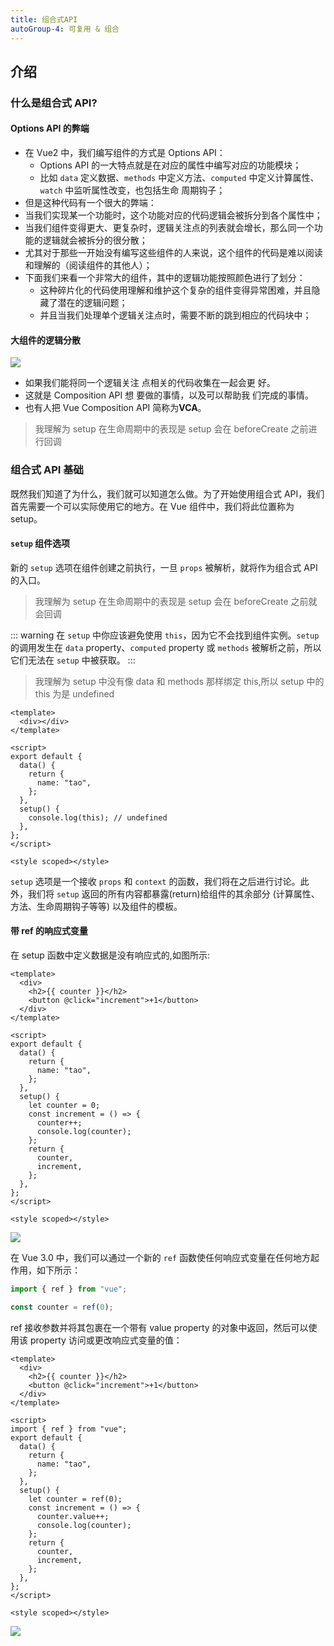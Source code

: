 ```yaml
---
title: 组合式API
autoGroup-4: 可复用 & 组合
---
```


## 介绍

### 什么是组合式 API?

#### Options API 的弊端

- 在 Vue2 中，我们编写组件的方式是 Options API：
  - Options API 的一大特点就是在对应的属性中编写对应的功能模块；
  - 比如 `data` 定义数据、`methods` 中定义方法、`computed` 中定义计算属性、`watch` 中监听属性改变，也包括生命
    周期钩子；
- 但是这种代码有一个很大的弊端：
- 当我们实现某一个功能时，这个功能对应的代码逻辑会被拆分到各个属性中；
- 当我们组件变得更大、更复杂时，逻辑关注点的列表就会增长，那么同一个功能的逻辑就会被拆分的很分散；
- 尤其对于那些一开始没有编写这些组件的人来说，这个组件的代码是难以阅读和理解的（阅读组件的其他人）；
- 下面我们来看一个非常大的组件，其中的逻辑功能按照颜色进行了划分：
  - 这种碎片化的代码使用理解和维护这个复杂的组件变得异常困难，并且隐藏了潜在的逻辑问题；
  - 并且当我们处理单个逻辑关注点时，需要不断的跳到相应的代码块中；

#### 大组件的逻辑分散

![](/frame/vue/67.png)

- 如果我们能将同一个逻辑关注
  点相关的代码收集在一起会更
  好。
- 这就是 Composition API 想
  要做的事情，以及可以帮助我
  们完成的事情。
- 也有人把 Vue Composition
  API 简称为**VCA**。

> 我理解为 setup 在生命周期中的表现是 setup 会在 beforeCreate 之前进行回调

### 组合式 API 基础

既然我们知道了为什么，我们就可以知道怎么做。为了开始使用组合式 API，我们首先需要一个可以实际使用它的地方。在 Vue 组件中，我们将此位置称为 setup。

#### `setup` 组件选项

新的 `setup` 选项在组件创建之前执行，一旦 `props` 被解析，就将作为组合式 API 的入口。

> 我理解为 setup 在生命周期中的表现是 setup 会在 beforeCreate 之前就会回调

::: warning
在 `setup` 中你应该避免使用 `this`，因为它不会找到组件实例。`setup` 的调用发生在 `data` property、`computed` property 或 `methods` 被解析之前，所以它们无法在 `setup` 中被获取。
:::

> 我理解为 setup 中没有像 data 和 methods 那样绑定 this,所以 setup 中的 this 为是 undefined

```vue {13}
<template>
  <div></div>
</template>

<script>
export default {
  data() {
    return {
      name: "tao",
    };
  },
  setup() {
    console.log(this); // undefined
  },
};
</script>

<style scoped></style>
```

`setup` 选项是一个接收 `props` 和 `context` 的函数，我们将在之后进行讨论。此外，我们将 `setup` 返回的所有内容都暴露(return)给组件的其余部分 (计算属性、方法、生命周期钩子等等) 以及组件的模板。

#### 带 ref 的响应式变量

在 setup 函数中定义数据是没有响应式的,如图所示:

```vue
<template>
  <div>
    <h2>{{ counter }}</h2>
    <button @click="increment">+1</button>
  </div>
</template>

<script>
export default {
  data() {
    return {
      name: "tao",
    };
  },
  setup() {
    let counter = 0;
    const increment = () => {
      counter++;
      console.log(counter);
    };
    return {
      counter,
      increment,
    };
  },
};
</script>

<style scoped></style>
```

![](/frame/vue/90.gif)

在 Vue 3.0 中，我们可以通过一个新的 `ref` 函数使任何响应式变量在任何地方起作用，如下所示：

```js
import { ref } from "vue";

const counter = ref(0);
```

ref 接收参数并将其包裹在一个带有 value property 的对象中返回，然后可以使用该 property 访问或更改响应式变量的值：

```vue {9,17,19,20}
<template>
  <div>
    <h2>{{ counter }}</h2>
    <button @click="increment">+1</button>
  </div>
</template>

<script>
import { ref } from "vue";
export default {
  data() {
    return {
      name: "tao",
    };
  },
  setup() {
    let counter = ref(0);
    const increment = () => {
      counter.value++;
      console.log(counter);
    };
    return {
      counter,
      increment,
    };
  },
};
</script>

<style scoped></style>
```

![](/frame/vue/91.gif)
